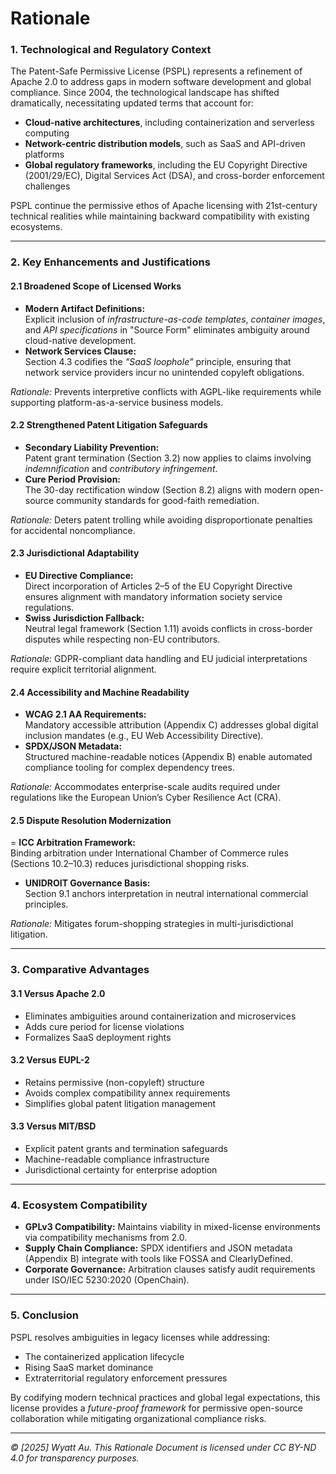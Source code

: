 # Rationale

### **1. Technological and Regulatory Context**  
The Patent-Safe Permissive License (PSPL) represents a refinement of Apache 2.0 to address gaps in modern software development and global compliance. Since 2004, the technological landscape has shifted dramatically, necessitating updated terms that account for:  
- **Cloud-native architectures**, including containerization and serverless computing  
- **Network-centric distribution models**, such as SaaS and API-driven platforms  
- **Global regulatory frameworks**, including the EU Copyright Directive (2001/29/EC), Digital Services Act (DSA), and cross-border enforcement challenges  

PSPL continue the permissive ethos of Apache licensing with 21st-century technical realities while maintaining backward compatibility with existing ecosystems.  

---

### **2. Key Enhancements and Justifications**  

#### **2.1 Broadened Scope of Licensed Works**  
- **Modern Artifact Definitions:**  
  Explicit inclusion of *infrastructure-as-code templates*, *container images*, and *API specifications* in "Source Form" eliminates ambiguity around cloud-native development.  
- **Network Services Clause:**  
  Section 4.3 codifies the *"SaaS loophole"* principle, ensuring that network service providers incur no unintended copyleft obligations.  

*Rationale:* Prevents interpretive conflicts with AGPL-like requirements while supporting platform-as-a-service business models.  

#### **2.2 Strengthened Patent Litigation Safeguards**  
- **Secondary Liability Prevention:**  
  Patent grant termination (Section 3.2) now applies to claims involving *indemnification* and *contributory infringement*.  
- **Cure Period Provision:**  
  The 30-day rectification window (Section 8.2) aligns with modern open-source community standards for good-faith remediation.  

*Rationale:* Deters patent trolling while avoiding disproportionate penalties for accidental noncompliance.  

#### **2.3 Jurisdictional Adaptability**  
- **EU Directive Compliance:**  
  Direct incorporation of Articles 2–5 of the EU Copyright Directive ensures alignment with mandatory information society service regulations.  
- **Swiss Jurisdiction Fallback:**  
  Neutral legal framework (Section 1.11) avoids conflicts in cross-border disputes while respecting non-EU contributors.  

*Rationale:* GDPR-compliant data handling and EU judicial interpretations require explicit territorial alignment.  

#### **2.4 Accessibility and Machine Readability**  
- **WCAG 2.1 AA Requirements:**  
  Mandatory accessible attribution (Appendix C) addresses global digital inclusion mandates (e.g., EU Web Accessibility Directive).  
- **SPDX/JSON Metadata:**  
  Structured machine-readable notices (Appendix B) enable automated compliance tooling for complex dependency trees.  

*Rationale:* Accommodates enterprise-scale audits required under regulations like the European Union’s Cyber Resilience Act (CRA).  

#### **2.5 Dispute Resolution Modernization**  
= **ICC Arbitration Framework:**  
  Binding arbitration under International Chamber of Commerce rules (Sections 10.2–10.3) reduces jurisdictional shopping risks.  
- **UNIDROIT Governance Basis:**  
  Section 9.1 anchors interpretation in neutral international commercial principles.  

*Rationale:* Mitigates forum-shopping strategies in multi-jurisdictional litigation.  

---

### **3. Comparative Advantages**  

#### **3.1 Versus Apache 2.0**  
- Eliminates ambiguities around containerization and microservices  
- Adds cure period for license violations  
- Formalizes SaaS deployment rights  

#### **3.2 Versus EUPL-2**  
- Retains permissive (non-copyleft) structure  
- Avoids complex compatibility annex requirements  
- Simplifies global patent litigation management  

#### **3.3 Versus MIT/BSD**  
- Explicit patent grants and termination safeguards  
- Machine-readable compliance infrastructure  
- Jurisdictional certainty for enterprise adoption  

---

### **4. Ecosystem Compatibility**  
- **GPLv3 Compatibility:** Maintains viability in mixed-license environments via compatibility mechanisms from 2.0.  
- **Supply Chain Compliance:** SPDX identifiers and JSON metadata (Appendix B) integrate with tools like FOSSA and ClearlyDefined.  
- **Corporate Governance:** Arbitration clauses satisfy audit requirements under ISO/IEC 5230:2020 (OpenChain).  

---

### **5. Conclusion**  
PSPL resolves ambiguities in legacy licenses while addressing:  
- The containerized application lifecycle  
- Rising SaaS market dominance  
- Extraterritorial regulatory enforcement pressures  

By codifying modern technical practices and global legal expectations, this license provides a *future-proof framework* for permissive open-source collaboration while mitigating organizational compliance risks.  

---

*© [2025] Wyatt Au. This Rationale Document is licensed under CC BY-ND 4.0 for transparency purposes.*